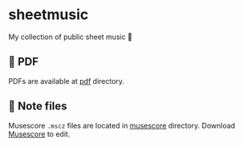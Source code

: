 # sheetmusic

My collection of public sheet music 🎵

## 📕 PDF

PDFs are available at [pdf](./pdf) directory.

## 🎼 Note files

Musescore `.mscz` files are located in [musescore](./musescore) directory.
Download [Musescore](https://musescore.com/dashboard) to edit.

